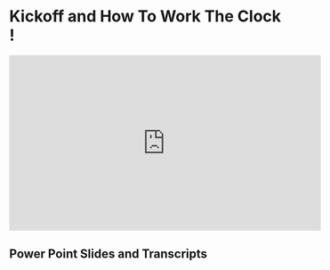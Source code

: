 
# Kickoff and How To Work The Clock !

<iframe width="560" height="315" src="https://www.youtube.com/embed/jX6kn9_U8qk" frameborder="0" allow="accelerometer; autoplay; encrypted-media; gyroscope; picture-in-picture" allowfullscreen></iframe>

## Power Point Slides and Transcripts
